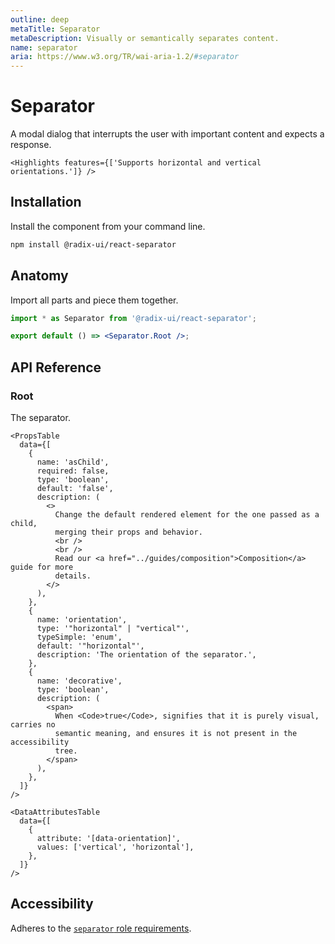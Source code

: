 ```yaml
---
outline: deep
metaTitle: Separator
metaDescription: Visually or semantically separates content.
name: separator
aria: https://www.w3.org/TR/wai-aria-1.2/#separator
---
```


<script setup>
import Description from '../../components/Description.vue'
import HeroContainer from '../../components/HeroContainer.vue'
import DemoSeparator from '../../components/demo/Separator/index.vue'
import HeroCodeGroup from '../../components/HeroCodeGroup.vue'
</script>

# Separator

<Description>
A modal dialog that interrupts the user with important content and expects a
response.
</Description>

<HeroContainer>
<DemoSeparator />
<template v-slot:codeSlot>
<HeroCodeGroup>
<div filename="index.vue">

<<< ../../components/demo/Separator/index.vue

</div>
</HeroCodeGroup>
</template>
</HeroContainer>

```
<Highlights features={['Supports horizontal and vertical orientations.']} />
```
## Installation

Install the component from your command line.

```bash
npm install @radix-ui/react-separator
```

## Anatomy

Import all parts and piece them together.

```jsx
import * as Separator from '@radix-ui/react-separator';

export default () => <Separator.Root />;
```

## API Reference

### Root

The separator.
```
<PropsTable
  data={[
    {
      name: 'asChild',
      required: false,
      type: 'boolean',
      default: 'false',
      description: (
        <>
          Change the default rendered element for the one passed as a child,
          merging their props and behavior.
          <br />
          <br />
          Read our <a href="../guides/composition">Composition</a> guide for more
          details.
        </>
      ),
    },
    {
      name: 'orientation',
      type: '"horizontal" | "vertical"',
      typeSimple: 'enum',
      default: '"horizontal"',
      description: 'The orientation of the separator.',
    },
    {
      name: 'decorative',
      type: 'boolean',
      description: (
        <span>
          When <Code>true</Code>, signifies that it is purely visual, carries no
          semantic meaning, and ensures it is not present in the accessibility
          tree.
        </span>
      ),
    },
  ]}
/>

<DataAttributesTable
  data={[
    {
      attribute: '[data-orientation]',
      values: ['vertical', 'horizontal'],
    },
  ]}
/>
```
## Accessibility

Adheres to the [`separator` role requirements](https://www.w3.org/TR/wai-aria-1.2/#separator).